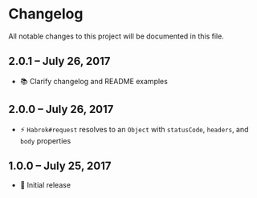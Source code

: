 # Changelog

All notable changes to this project will be documented in this file.


## 2.0.1 &ndash; July 26, 2017

- :books: Clarify changelog and README examples


## 2.0.0 &ndash; July 26, 2017

- :zap: `Habrok#request` resolves to an `Object` with `statusCode`, `headers`, and `body` properties


## 1.0.0 &ndash; July 25, 2017

- :tada: Initial release
